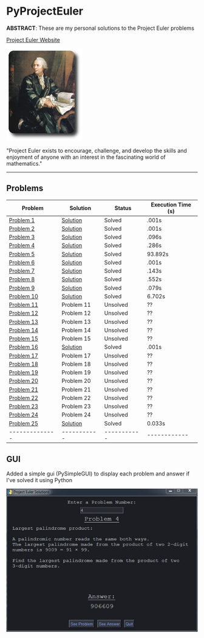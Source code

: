 # PyProjectEuler

**ABSTRACT**:
These are my personal solutions to the Project Euler problems

[Project Euler Website](https://projecteuler.net/)

![euler](images/euler_portrait.png)

"Project Euler exists to encourage, challenge, and develop the skills and enjoyment of anyone with an interest in the fascinating world of mathematics."

****************************************************************

## Problems

| Problem        | Solution     | Status     | Execution Time (s) |
|--------------|-----------|-----------|------------|
| [Problem 1](https://projecteuler.net/problem=1) | [Solution](https://github.com/spicyNoodles15/PyProjectEuler/blob/main/solutions/problem_1.py) | Solved      | .001s    |
| [Problem 2](https://projecteuler.net/problem=2) | [Solution](https://github.com/spicyNoodles15/PyProjectEuler/blob/main/solutions/problem_2.py) | Solved      | .001s    |
| [Problem 3](https://projecteuler.net/problem=3) | [Solution](https://github.com/spicyNoodles15/PyProjectEuler/blob/main/solutions/problem_3.py) | Solved      | .096s    |
| [Problem 4](https://projecteuler.net/problem=4) | [Solution](https://github.com/spicyNoodles15/PyProjectEuler/blob/main/solutions/problem_4.py) | Solved      | .286s   |
| [Problem 5](https://projecteuler.net/problem=5) | [Solution](https://github.com/spicyNoodles15/PyProjectEuler/blob/main/solutions/problem_5.py) | Solved      | 93.892s  |
| [Problem 6](https://projecteuler.net/problem=6) | [Solution](https://github.com/spicyNoodles15/PyProjectEuler/blob/main/solutions/problem_6.py) | Solved      | .001s    |
| [Problem 7](https://projecteuler.net/problem=7) | [Solution](https://github.com/spicyNoodles15/PyProjectEuler/blob/main/solutions/problem_7.py) | Solved      | .143s    |
| [Problem 8](https://projecteuler.net/problem=8) | [Solution](https://github.com/spicyNoodles15/PyProjectEuler/blob/main/solutions/problem_8.py) | Solved      | .552s    |
| [Problem 9](https://projecteuler.net/problem=9) | [Solution](https://github.com/spicyNoodles15/PyProjectEuler/blob/main/solutions/problem_9.py) | Solved      | .079s     |
| [Problem 10](https://projecteuler.net/problem=10) | [Solution](https://github.com/spicyNoodles15/PyProjectEuler/blob/main/solutions/problem_10.py) | Solved    | 6.702s   |
| [Problem 11](https://projecteuler.net/problem=11) | Problem 11 | Unsolved    | ??       |
| [Problem 12](https://projecteuler.net/problem=12) | Problem 12 | Unsolved    | ??       |
| [Problem 13](https://projecteuler.net/problem=13) | Problem 13 | Unsolved    | ??       |
| [Problem 14](https://projecteuler.net/problem=14) | Problem 14 | Unsolved    | ??       |
| [Problem 15](https://projecteuler.net/problem=15) | Problem 15 | Unsolved    | ??       |
| [Problem 16](https://projecteuler.net/problem=16) | [Solution](https://github.com/spicyNoodles15/PyProjectEuler/blob/main/solutions/problem_16.py) | Solved    | .001s       |
| [Problem 17](https://projecteuler.net/problem=17) | Problem 17 | Unsolved    | ??       |
| [Problem 18](https://projecteuler.net/problem=18) | Problem 18 | Unsolved    | ??       |
| [Problem 19](https://projecteuler.net/problem=19) | Problem 19 | Unsolved    | ??       |
| [Problem 20](https://projecteuler.net/problem=20) | Problem 20 | Unsolved    | ??       |
| [Problem 21](https://projecteuler.net/problem=21) | Problem 21 | Unsolved    | ??       |
| [Problem 22](https://projecteuler.net/problem=22) | Problem 22 | Unsolved    | ??       |
| [Problem 23](https://projecteuler.net/problem=23) | Problem 23 | Unsolved    | ??       |
| [Problem 24](https://projecteuler.net/problem=24) | Problem 24 | Unsolved    | ??       |
| [Problem 25](https://projecteuler.net/problem=25) | [Solution](https://github.com/spicyNoodles15/PyProjectEuler/blob/main/solutions/problem_25.py) | Solved    | 0.033s   |
|--------------|-----------|-----------|------------|

## GUI

Added a simple gui (PySimpleGUI) to display each problem and answer if I've solved it using Python

![gui](images/gui.JPG)

